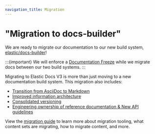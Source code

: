 ```yaml
---
navigation_title: Migration
---
```


# "Migration to docs-builder"

We are ready to migrate our documentation to our new build system, [elastic/docs-builder](https://github.com/elastic/docs-builder)!

:::{important}
We will enforce a [Documentation Freeze](./freeze/index.md) while we migrate docs between our two build systems.
:::

Migrating to Elastic Docs V3 is more than just moving to a new documentation build system. This migration also includes:

* [Transition from AsciiDoc to Markdown](./syntax.md)
* [Improved information architecture](./ia.md)
* [Consolidated versioning](./versioning.md)
* [Engineering ownership of reference documentation & New API guidelines](./engineering.md)

View the [migration guide](./guide/index.md) to learn more about migration tooling, what content sets are migrating, how to migrate content, and more.